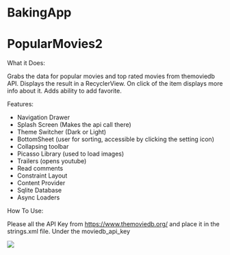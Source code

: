 # BakingApp
# PopularMovies2

What it Does:
  
  Grabs the data for popular movies and top rated movies from themoviedb API. Displays the result in a RecyclerView. On click of the item displays more info about it. Adds ability to add favorite.

Features:
  - Navigation Drawer
  - Splash Screen (Makes the api call there)
  - Theme Switcher (Dark or Light)
  - BottomSheet (user for sorting, accessible by clicking the setting icon)
  - Collapsing toolbar 
  - Picasso Library (used to load images)
  - Trailers (opens youtube)
  - Read comments
  - Constraint Layout
  - Content Provider
  - Sqlite Database
  - Async Loaders

How To Use:
  
  Please all the API Key from https://www.themoviedb.org/ and place it in the strings.xml file. Under the moviedb_api_key
  
  

<img src="https://raw.githubusercontent.com/PranjalDesai/material-xyz-reader/blob/master/Screenshots/Screenshot_20180621-122540.png">
